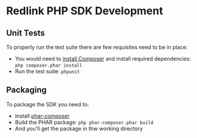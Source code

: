 # Redlink PHP SDK Development

## Unit Tests

To properly run the test suite there are few requisites need to be in place:

* You would need to [install Composer](https://getcomposer.org/download/) and install required dependencies: `php composer.phar install`
* Run the test suite: `phpunit`

## Packaging

To package the SDK you need to:

* Install [phar-composer](https://github.com/clue/phar-composer)
* Build the PHAR package: `php phar-composer.phar build`
* And you'll get the package in thw working directory

